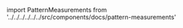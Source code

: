 
import PatternMeasurements from '../../../../../../src/components/docs/pattern-measurements'

<PatternMeasurements pattern='penelope' />

